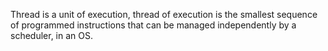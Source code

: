 Thread is a unit of execution, thread of execution is the smallest sequence of programmed instructions that can be managed independently by a scheduler, in an OS.
